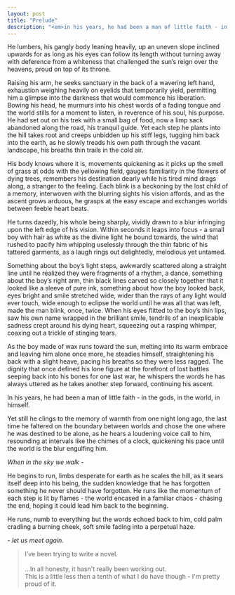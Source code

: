 ```yaml
---
layout: post
title: "Prelude"
description: "<em>in his years, he had been a man of little faith - in the gods, in the world, in himself</em>"
---
```



He lumbers, his gangly body leaning heavily, up an uneven slope inclined upwards for as long as his eyes can follow its length without turning away with deference from a whiteness that challenged the sun’s reign over the heavens, proud on top of its throne.

Raising his arm, he seeks sanctuary in the back of a wavering left hand, exhaustion weighing heavily on eyelids that temporarily yield, permitting him a glimpse into the darkness that would commence his liberation. Bowing his head, he murmurs into his chest words of a fading tongue and the world stills for a moment to listen, in reverence of his soul, his purpose. He had set out on his trek with a small bag of food, now a limp sack abandoned along the road, his tranquil guide.  Yet each step he plants into the hill takes root and creeps unbidden up his stiff legs, tugging him back into the earth, as he slowly treads his own path through the vacant landscape, his breaths thin trails in the cold air.

His body knows where it is, movements quickening as it picks up the smell of grass at odds with the yellowing field, gauges familiarity in the flowers of dying trees, remembers his destination dearly while his tired mind drags along, a stranger to the feeling. Each blink is a beckoning by the lost child of a memory, interwoven with the blurring sights his vision affords, and as the ascent grows arduous, he grasps at the easy escape and exchanges worlds between feeble heart beats.

He turns dazedly, his whole being sharply, vividly drawn to a blur infringing upon the left edge of his vision. Within seconds it leaps into focus - a small boy with hair as white as the divine light he bound towards, the wind that rushed to pacify him whipping uselessly through the thin fabric of his tattered garments, as a laugh rings out delightedly, melodious yet untamed.

Something about the boy’s light steps, awkwardly scattered along a straight line until he realized they were fragments of a rhythm, a dance, something about the boy’s right arm, thin black lines carved so closely together that it looked like a sleeve of pure ink, something about how the boy looked back, eyes bright and smile stretched wide, wider than the rays of any light would ever touch, wide enough to eclipse the world until he was all that was left, made the man blink, once, twice. When his eyes flitted to the boy’s thin lips, saw his own name wrapped in the brilliant smile, tendrils of an inexplicable sadness crept around his dying heart, squeezing out a rasping whimper, coaxing out a trickle of stinging tears.  

As the boy made of wax runs toward the sun, melting into its warm embrace and leaving him alone once more, he steadies himself, straightening his back with a slight heave, pacing his breaths so they were less ragged. The dignity that once defined his lone figure at the forefront of lost battles seeping back into his bones for one last war, he whispers the words he has always uttered as he takes another step forward, continuing his ascent.

In his years, he had been a man of little faith - in the gods, in the world, in himself.

Yet still he clings to the memory of warmth from one night long ago, the last time he faltered on the boundary between worlds and chose the one where he was destined to be alone, as he hears a loudening voice call to him, resounding at intervals like the chimes of a clock, quickening his pace until the world is the blur engulfing him.

_When in the sky we walk -_

He begins to run, limbs desperate for earth as he scales the hill, as it sears itself deep into his being, the sudden knowledge that he has forgotten something he never should have forgotten. He runs like the momentum of each step is lit by flames - the world encased in a familiar chaos - chasing the end, hoping it could lead him back to the beginning. 

He runs, numb to everything but the words echoed back to him, cold palm cradling a burning cheek, soft smile fading into a perpetual haze.

_- let us meet again._

> I've been trying to write a novel.
> <br>
> <br> ...In all honesty, it hasn't really been working out. 
> <br> This is a little less then a tenth of what I do have though - I'm pretty proud of it.